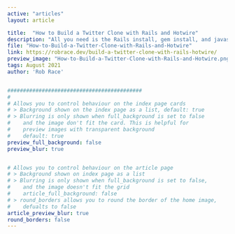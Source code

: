 ```yaml
---
active: "articles"
layout: article

title:  "How to Build a Twitter Clone with Rails and Hotwire"
description: "All you need is the Rails install, gem install, and javascript package installs, and you could make it through this tutorial in less than 10 minutes"
file: "How-to-Build-a-Twitter-Clone-with-Rails-and-Hotwire"
link: https://robrace.dev/build-a-twitter-clone-with-rails-hotwire/
preview_image: "How-to-Build-a-Twitter-Clone-with-Rails-and-Hotwire.png"
tags: August 2021
author: 'Rob Race'


###########################################
#
# Allows you to control behaviour on the index page cards
# > Background shown on the index page as a list, default: true
# > Blurring is only shown when full_background is set to false
#    and the image don't fit the card. This is helpful for
#    preview images with transparent background
#    default: true
preview_full_background: false
preview_blur: true


# Allows you to control behaviour on the article page
# > Background shown on index page as a list
# > Blurring is only shown when full_background is set to false,
#    and the image doesn't fit the grid
#    article_full_background: false
# > round_borders allows you to round the border of the home image,
#    defualts to false
article_preview_blur: true
round_borders: false
---
```

